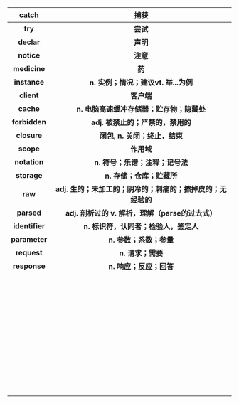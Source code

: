 |   **catch**    |                          **捕获**                           |
| :------------: | :---------------------------------------------------------: |
|    **try**     |                          **尝试**                           |
|   **declar**   |                          **声明**                           |
|   **notice**   |                          **注意**                           |
|  **medicine**  |                           **药**                            |
|  **instance**  |            **n. 实例；情况；建议vt. 举...为例**             |
|   **client**   |                         **客户端**                          |
|   **cache**    |          **n. 电脑高速缓冲存储器；贮存物；隐藏处**          |
| **forbidden**  |              **adj. 被禁止的；严禁的，禁用的**              |
|  **closure**   |                **闭包, n. 关闭；终止，结束**                |
|   **scope**    |                         **作用域**                          |
|  **notation**  |               **n. 符号；乐谱；注释；记号法**               |
|  **storage**   |                  **n. 存储；仓库；贮藏所**                  |
|    **raw**     | **adj. 生的；未加工的；阴冷的；刺痛的；擦掉皮的；无经验的** |
|   **parsed**   |     **adj. 剖析过的    v. 解析，理解（parse的过去式）**     |
| **identifier** |            **n. 标识符，认同者；检验人，鉴定人**            |
| **parameter**  |                   **n. 参数；系数；参量**                   |
|  **request**   |                      **n. 请求；需要**                      |
|  **response**  |                   **n. 响应；反应；回答**                   |
|                |                                                             |
|                |                                                             |
|                |                                                             |
|                |                                                             |
|                |                                                             |
|                |                                                             |
|                |                                                             |
|                |                                                             |
|                |                                                             |
|                |                                                             |
|                |                                                             |
|                |                                                             |
|                |                                                             |
|                |                                                             |
|                |                                                             |
|                |                                                             |
|                |                                                             |
|                |                                                             |
|                |                                                             |
|                |                                                             |
|                |                                                             |
|                |                                                             |
|                |                                                             |
|                |                                                             |
|                |                                                             |
|                |                                                             |
|                |                                                             |
|                |                                                             |
|                |                                                             |
|                |                                                             |
|                |                                                             |
|                |                                                             |
|                |                                                             |
|                |                                                             |
|                |                                                             |
|                |                                                             |
|                |                                                             |
|                |                                                             |
|                |                                                             |
|                |                                                             |
|                |                                                             |
|                |                                                             |
|                |                                                             |
|                |                                                             |
|                |                                                             |
|                |                                                             |